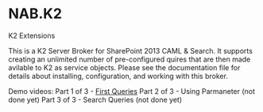 # NAB.K2
K2 Extensions

This is a K2 Server Broker for SharePoint 2013 CAML & Search.  It supports creating an unlimited number of pre-configured quires that are then made avilable to K2 as service objects.
Please see the documentation file for details about installing, configuration, and working with this broker.

Demo videos:
Part 1 of 3 - [First Queries](https://youtu.be/qnJH8dkaL9U "YouTube Video")
Part 2 of 3 - Using Parmaneter (not done yet)
Part 3 of 3 - Search Queries (not done yet)
